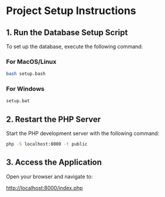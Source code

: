 # Project Setup Instructions

## 1. Run the Database Setup Script

To set up the database, execute the following command:

### For MacOS/Linux

```bash
bash setup.bash
```

### For Windows

```bash
setup.bat
```

## 2. Restart the PHP Server

Start the PHP development server with the following command:

```bash
php -S localhost:8000 -t public
```

## 3. Access the Application

Open your browser and navigate to:

[http://localhost:8000/index.php](http://localhost:8000/index.php)

